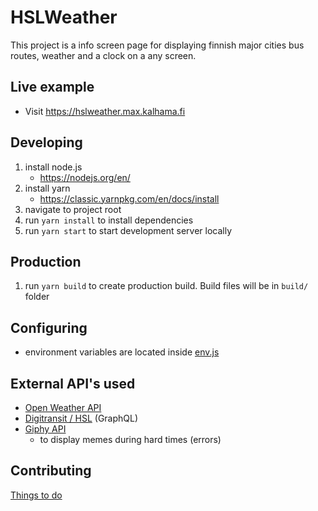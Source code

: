 # HSLWeather
This project is a info screen page for displaying finnish major cities bus routes, weather and a clock on a any screen.

## Live example
- Visit https://hslweather.max.kalhama.fi

## Developing

1. install node.js 
    - https://nodejs.org/en/
2. install yarn 
    - https://classic.yarnpkg.com/en/docs/install
3. navigate to project root
4. run `yarn install` to install dependencies
5. run `yarn start` to start development server locally

## Production
1. run `yarn build` to create production build. Build files will be in `build/` folder

## Configuring
- environment variables are located inside [env.js](./env.js)

## External API's used
- [Open Weather API](https://openweathermap.org/api)
- [Digitransit / HSL](https://digitransit.fi/en/developers/apis/) (GraphQL)
- [Giphy API](https://developers.giphy.com/) 
    - to display memes during hard times (errors)

## Contributing
[Things to do](./todo.txt)